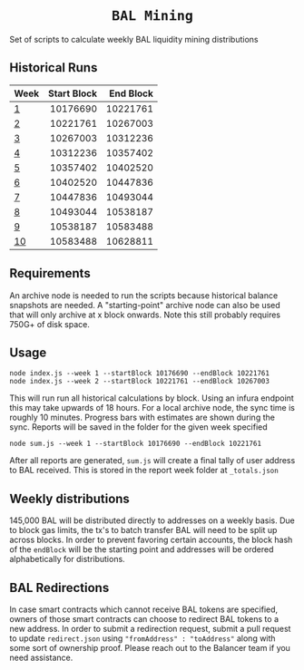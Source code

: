 <h1 align=center><code>BAL Mining</code></h1>

Set of scripts to calculate weekly BAL liquidity mining distributions

## Historical Runs

| Week                           | Start Block | End Block |
| :----------------------------- | ----------: | --------: |
| [1](/reports/1/_totals.json)   |    10176690 |  10221761 |
| [2](/reports/2/_totals.json)   |    10221761 |  10267003 |
| [3](/reports/3/_totals.json)   |    10267003 |  10312236 |
| [4](/reports/4/_totals.json)   |    10312236 |  10357402 |
| [5](/reports/5/_totals.json)   |    10357402 |  10402520 |
| [6](/reports/6/_totals.json)   |    10402520 |  10447836 |
| [7](/reports/7/_totals.json)   |    10447836 |  10493044 |
| [8](/reports/8/_totals.json)   |    10493044 |  10538187 |
| [9](/reports/9/_totals.json)   |    10538187 |  10583488 |
| [10](/reports/10/_totals.json) |    10583488 |  10628811 |

## Requirements

An archive node is needed to run the scripts because historical balance snapshots are needed. A "starting-point" archive node can also be used that will only archive at x block onwards. Note this still probably requires 750G+ of disk space.

## Usage

```
node index.js --week 1 --startBlock 10176690 --endBlock 10221761
node index.js --week 2 --startBlock 10221761 --endBlock 10267003
```

This will run run all historical calculations by block. Using an infura endpoint this may take upwards of 18 hours. For a local archive node, the sync time is roughly 10 minutes. Progress bars with estimates are shown during the sync. Reports will be saved in the folder for the given week specified

```
node sum.js --week 1 --startBlock 10176690 --endBlock 10221761
```

After all reports are generated, `sum.js` will create a final tally of user address to BAL received. This is stored in the report week folder at `_totals.json`

## Weekly distributions

145,000 BAL will be distributed directly to addresses on a weekly basis. Due to block gas limits, the tx's to batch transfer BAL will need to be split up across blocks. In order to prevent favoring certain accounts, the block hash of the `endBlock` will be the starting point and addresses will be ordered alphabetically for distributions.

## BAL Redirections

In case smart contracts which cannot receive BAL tokens are specified, owners of those smart contracts can choose to redirect BAL tokens to a new address. In order to submit a redirection request, submit a pull request to update `redirect.json` using `"fromAddress" : "toAddress"` along with some sort of ownership proof. Please reach out to the Balancer team if you need assistance.

